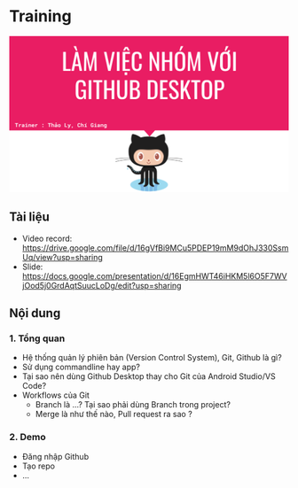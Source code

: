 # Training

![Training Github](pic.png)

## Tài liệu
- Video record: https://drive.google.com/file/d/16gVfBi9MCu5PDEP19mM9dOhJ330SsmUq/view?usp=sharing
- Slide: https://docs.google.com/presentation/d/16EgmHWT46iHKM5l6O5F7WVjOod5j0GrdAqtSuucLoDg/edit?usp=sharing

## Nội dung
### 1. Tổng quan
- Hệ thống quản lý phiên bản (Version Control System), Git, Github là gì?
- Sử dụng commandline hay app?
- Tại sao nên dùng Github Desktop thay cho Git của Android Studio/VS Code?
- Workflows của Git
    - Branch là …? Tại sao phải dùng Branch trong project?
    - Merge là như thế nào, Pull request ra sao ?


### 2. Demo
- Đăng nhập Github
- Tạo repo
- ...
